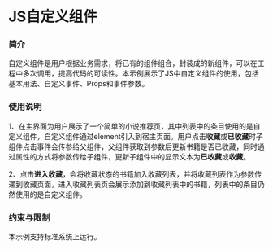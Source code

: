 # JS自定义组件



### 简介

自定义组件是用户根据业务需求，将已有的组件组合，封装成的新组件，可以在工程中多次调用，提高代码的可读性。本示例展示了JS中自定义组件的使用，包括基本用法、自定义事件、Props和事件参数。

### 使用说明

1、在主界面为用户展示了一个简单的小说推荐页，其中列表中的条目使用的是自定义组件，自定义组件通过element引入到宿主页面。用户点击**收藏**或**已收藏**时子组件点击事件会传参给父组件，父组件获取到参数后更新书籍是否已收藏，同时通过属性的方式将参数传给子组件，更新子组件中的显示文本为**已收藏**或**收藏**。

2、点击**进入收藏**，会将收藏状态的书籍加入收藏列表，并将收藏列表作为参数传递到收藏页面，进入收藏列表页会展示添加到收藏列表中的书籍，列表中的条目仍然使用的是自定义组件。

### 约束与限制

本示例支持标准系统上运行。
